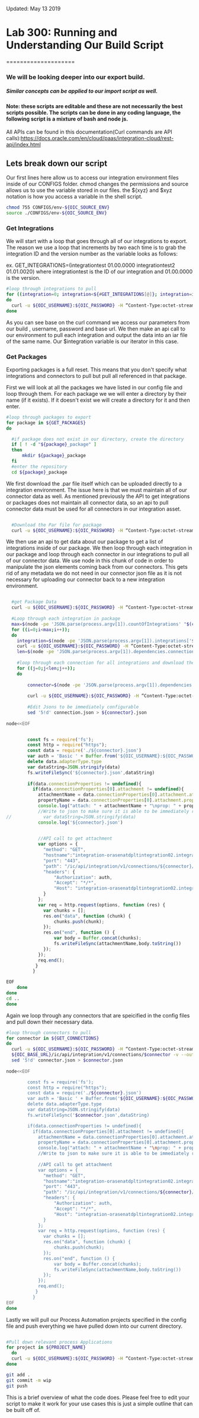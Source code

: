Updated: May 13 2019


# Lab 300: Running and Understanding Our Build Script
 
====================

### We will be looking deeper into our export build.

##### Similar concepts can be applied to our import script as well.

#### Note: these scripts are editable and these are not necessarily the best scripts possible. The scripts can be done in any coding language, the following script is a mixture of bash and node js.

All APIs can be found in this documentation(Curl commands are API calls):https://docs.oracle.com/en/cloud/paas/integration-cloud/rest-api/index.html

## Lets break down our script

 Our first lines here allow us to access our integration environment files inside of our CONFIGS folder. chmod changes the permissions and source allows us to use the variable stored in our files. the ${xyz} and $xyz notation is how you access a variable in the shell script.
```bash
chmod 755 CONFIGS/env-${OIC_SOURCE_ENV}
source ./CONFIGS/env-${OIC_SOURCE_ENV}
```
### Get Integrations
We will start with a loop that goes through all of our integrations to export. The reason we use a loop that increments by two each time is to grab the integration ID and the version number as the variable looks as follows: 

ex. GET_INTEGRATIONS=(integrationtest 01.00.0000 integrationtest2 01.01.0020)
where integrationtest is the ID of our integration and 01.00.0000 is the version.
```bash
#loop through integrations to pull
for ((integration=0; integration<${#GET_INTEGRATIONS[@]}; integration=integration+2))
do
  curl -u ${OIC_USERNAME}:${OIC_PASSWORD} -H “Content-Type:octet-stream” -X GET ${OIC_BASE_URL}/ic/api/integration/v1/integrations/${GET_INTEGRATIONS[$integration]}\|${GET_INTEGRATIONS[$integration+1]}/archive -v --output ${GET_INTEGRATIONS[$integration]}.iar -v
done
```
As you can see base on the curl command we access our parameters from our build , username, password and base url. We then make an api call to our environment to pull each integration and output the data into an iar file of the same name. Our $integration variable is our iterator in this case.

### Get Packages

Exporting packages is a full reset. This means that you don't specify what integrations and connectors to pull but pull all referenced in that package. 

First we will look at all the packages we have listed in our config file and loop through them. For each package we we will enter a directory by their name (if it exists). If it doesn't exist we will create a directory for it and then enter.
```bash
#loop through packages to export
for package in ${GET_PACKAGES}
do

  #if package does not exist in our directory, create the directory
  if [ ! -d "${package}_package" ]
  then
      mkdir ${package}_package
  fi
  #enter the repository
  cd ${package}_package
```

We first download the .par file itself which can be uploaded directly to a integration environment. The issue here is that we must maintain all of our connector data as well. As mentioned previously the API to get integrations or packages does not maintain all connector data, so an api to pull connector data must be used for all connectors in our integration asset.
```bash

  #Download the Par file for package
  curl -u ${OIC_USERNAME}:${OIC_PASSWORD} -H “Content-Type:octet-stream” -X GET ${OIC_BASE_URL}/ic/api/integration/v1/packages/${package}/archive -v --output ${package}.par 
```
We then use an api to get data about our package to get a list of integrations inside of our package. We then loop through each integration in our package and loop through each connector in our integrations to pull all of our connector data. We use node in this chunk of code in order to manipulate the json elements coming back from our connectors. This gets rid of any metadata we do not need in our connector json file as it is not necessary for uploading our connector back to a new integration environment.
```bash

  #get Package Data
  curl -u ${OIC_USERNAME}:${OIC_PASSWORD} -H “Content-Type:octet-stream” -X GET ${OIC_BASE_URL}/ic/api/integration/v1/packages/${package} -v --output ${package}.json
  
  #Loop through each integration in package
  max=$(node -pe 'JSON.parse(process.argv[1]).countOfIntegrations' "$(cat "${package}".json)")
  for ((i=0;i<max;i++));
  do
    integration=$(node -pe 'JSON.parse(process.argv[1]).integrations['${i}'].id' "$(cat "${package}".json)")
    curl -u ${OIC_USERNAME}:${OIC_PASSWORD} -H “Content-Type:octet-stream” -X GET ${OIC_BASE_URL}/ic/api/integration/v1/integrations/${integration} --output integration.json
    len=$(node -pe 'JSON.parse(process.argv[1]).dependencies.connections.length' "$(cat integration.json)")
    
    #loop through each connection for all integrations and download their Jsons
    for ((j=0;j<len;j++));
    do
        
        connector=$(node -pe 'JSON.parse(process.argv[1]).dependencies.connections['${j}'].id' "$(cat integration.json)")
        
        curl -u ${OIC_USERNAME}:${OIC_PASSWORD} -H “Content-Type:octet-stream” -X GET ${OIC_BASE_URL}/ic/api/integration/v1/connections/${connector} -v --output connection.json
        
        #Edit Jsons to be immediately configurable
        sed '5!d' connection.json > ${connector}.json
            
node<<EOF
```
```js

        const fs = require('fs');
        const http = require("https");
        const data = require('./${connector}.json')
        var auth = 'Basic ' + Buffer.from('${OIC_USERNAME}:${OIC_PASSWORD}').toString('base64');
        delete data.adapterType.type
        var dataString=JSON.stringify(data)
        fs.writeFileSync('${connector}.json',dataString)
        
        if(data.connectionProperties != undefined){
          if(data.connectionProperties[0].attachment != undefined){
            attachmentName = data.connectionProperties[0].attachment.attachmentName
            propertyName = data.connectionProperties[0].attachment.propertyName
            console.log("attach: " + attachmentName + "\nprop: " + propertyName)
            //Write to json to make sure it is able to be immediately re-uploaded
//            var dataString=JSON.stringify(data)
            console.log('${connector}.json')

        
            //API call to get attachment
            var options = {
              "method": "GET",
              "hostname":"integration-orasenatdpltintegration02.integration.ocp.oraclecloud.com",
              "port": "443",
              "path": "/ic/api/integration/v1/connections/${connector}/attachments/"+propertyName,
              "headers": {
                  "Authorization": auth,
                  "Accept": "*/*",
                  "Host": "integration-orasenatdpltintegration02.integration.ocp.oraclecloud.com:443",
              }
            };
            var req = http.request(options, function (res) {
              var chunks = [];
              res.on("data", function (chunk) {
                  chunks.push(chunk);
              });
              res.on("end", function () {
                  var body = Buffer.concat(chunks);
                  fs.writeFileSync(attachmentName,body.toString())
              });
            });
            req.end();
           }
          }
```          
```bash
EOF
    done
done
cd ..
done
```

Again we loop through any connectors that are speicified in the config files and pull down their necessary data.
```bash
#loop through connectors to pull
for connector in ${GET_CONNECTIONS}
do
  curl -u ${OIC_USERNAME}:${OIC_PASSWORD} -H “Content-Type:octet-stream” -X GET \
  ${OIC_BASE_URL}/ic/api/integration/v1/connections/$connector -v --output connector.json
  sed '5!d' connector.json > $connector.json
   
node<<EOF

        const fs = require('fs');
        const http = require("https");
        const data = require('./${connector}.json')
        var auth = 'Basic ' + Buffer.from('${OIC_USERNAME}:${OIC_PASSWORD}').toString('base64');
        delete data.adapterType.type
        var dataString=JSON.stringify(data)
        fs.writeFileSync('$connector.json',dataString)

        if(data.connectionProperties != undefined){
          if(data.connectionProperties[0].attachment != undefined){
            attachmentName = data.connectionProperties[0].attachment.attachmentName
            propertyName = data.connectionProperties[0].attachment.propertyName
            console.log("attach: " + attachmentName + "\nprop: " + propertyName)
            //Write to json to make sure it is able to be immediately re-uploaded
            
            //API call to get attachment
            var options = {
              "method": "GET",
              "hostname":"integration-orasenatdpltintegration02.integration.ocp.oraclecloud.com",
              "port": "443",
              "path": "/ic/api/integration/v1/connections/${connector}/attachments/"+propertyName,
              "headers": {
                  "Authorization": auth,
                  "Accept": "*/*",
                  "Host": "integration-orasenatdpltintegration02.integration.ocp.oraclecloud.com:443",
              }
            };
            var req = http.request(options, function (res) {
              var chunks = [];
              res.on("data", function (chunk) {
                  chunks.push(chunk);
              });
              res.on("end", function () {
                  var body = Buffer.concat(chunks);
                  fs.writeFileSync(attachmentName,body.toString())
              });
            });
            req.end();
           }
          }   
EOF
done
```
Lastly we will pull our Process Automation projects specified in the config file and push everything we have pulled down into our current directory.
```bash

#Pull down relevant process Applications
for project in ${PROJECT_NAME}
  do
  curl -u ${OIC_USERNAME}:${OIC_PASSWORD} -H “Content-Type:octet-stream” -X GET https://integration-orasenatdpltintegration02.integration.ocp.oraclecloud.com:443/ic/api/process/v1/spaces/${GET_SPACEID}/projects/${GET_PROJECTID}/exp -v --output $project.exp
done

git add .
git commit -m wip
git push

```

This is a brief overview of what the code does. Please feel free to edit your script to make it work for your use cases this is just a simple outline that can be built off of.

